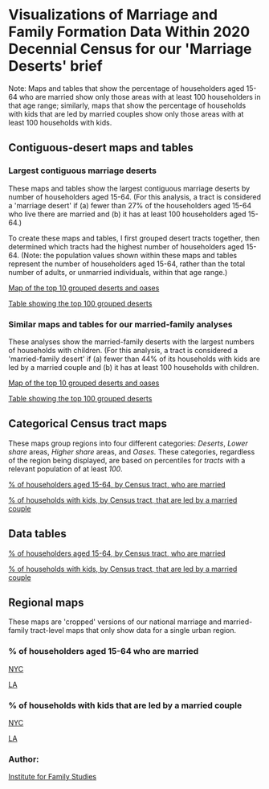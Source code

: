 # Visualizations of Marriage and Family Formation Data Within 2020 Decennial Census for our 'Marriage Deserts' brief

Note: Maps and tables that show the percentage of householders aged 15-64 who are married show only those areas with at least 100 householders in that age range; similarly, maps that show the percentage of households with kids that are led by married couples show only those areas with at least 100 households with kids.

## Contiguous-desert maps and tables

### Largest contiguous marriage deserts 

These maps and tables show the largest contiguous marriage deserts by number of householders aged 15-64. (For this analysis, a tract is considered a 'marriage desert' if (a) fewer than 27% of the householders aged 15-64 who live there are married and (b) it has at least 100 householders aged 15-64.)

To create these maps and tables, I first grouped desert tracts together, then determined which tracts had the highest number of householders aged 15-64. (Note: the population values shown within these maps and tables represent the number of householders aged 15-64, rather than the total number of adults, or unmarried individuals, within that age range.)

[Map of the top 10 grouped deserts and oases](maps/pct_15_64_married_tract_top_10_deserts_and_oases.html)

[Table showing the top 100 grouped deserts](tables/100_largest_marriage_deserts_by_population.html)

### Similar maps and tables for our married-family analyses

These analyses show the married-family deserts with the largest numbers of households with children. (For this analysis, a tract is considered a 'married-family desert' if (a) fewer than 44% of its households with kids are led by a married couple and (b) it has at least 100 households with children.

[Map of the top 10 grouped deserts and oases](maps/pct_married_family_tract_top_10_deserts_and_oases.html)

[Table showing the top 100 grouped deserts](tables/100_largest_married_family_deserts_by_population.html)

## Categorical Census tract maps

These maps group regions into four different categories: *Deserts*, *Lower share* areas, *Higher share* areas, and *Oases.* These categories, regardless of the region being displayed, are based on percentiles for *tracts* with a relevant population of at least *100*.

[% of householders aged 15-64, by Census tract, who are married](maps/pct_15_64_married_tract_categorical_map.html)

[% of households with kids, by Census tract, that are led by a married couple](maps/pct_married_family_tract_categorical_map.html)

## Data tables

[% of householders aged 15-64, by Census tract, who are married](tables/pct_15_64_married_tract_table.html)

[% of households with kids, by Census tract, that are led by a married couple](tables/pct_married_family_tract_table.html)


## Regional maps

These maps are 'cropped' versions of our national marriage and married-family tract-level maps that only show data for a single urban region.

### % of householders aged 15-64 who are married

[NYC](maps/cropped_Married_map_for_NYC.html)

[LA](maps/cropped_Married_map_for_Los_Angeles.html)

### % of households with kids that are led by a married couple

[NYC](maps/cropped_married_family_map_for_NYC.html)

[LA](maps/cropped_married_family_map_for_Los_Angeles.html)

### Author:
[Institute for Family Studies](https://ifstudies.org)
